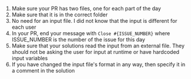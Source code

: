 1. Make sure your PR has two files, one for each part of the day
2. Make sure that it is in the correct folder
3. No need for an input file. I did not know that the input is different for each user
4. In your PR, end your message with `Close #{ISSUE_NUMBER}` where ISSUE_NUMBER is the number of the issue for this day
5. Make sure that your solutions read the input from an external file. They should not be asking the user for input at runtime or have hardcoded input variables
6. If you have changed the input file's format in any way, then specify it in a comment in the solution
